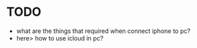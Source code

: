 # TODO
* what are the things that required when connect iphone to pc?
* here> how to use icloud in pc?
